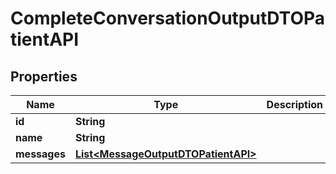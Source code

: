 

# CompleteConversationOutputDTOPatientAPI


## Properties

| Name | Type | Description | Notes |
|------------ | ------------- | ------------- | -------------|
|**id** | **String** |  |  [optional] |
|**name** | **String** |  |  [optional] |
|**messages** | [**List&lt;MessageOutputDTOPatientAPI&gt;**](MessageOutputDTOPatientAPI.md) |  |  [optional] |



